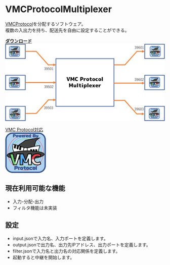 # VMCProtocolMultiplexer
[VMCProtocol](https://sh-akira.github.io/VirtualMotionCaptureProtocol/)を分配するソフトウェア。  
複数の入出力を持ち、配送先を自由に設定することができる。

**[ダウンロード](https://github.com/gpsnmeajp/VMCProtocolMultiplexer/releases)**
<img src="https://github.com/gpsnmeajp/VMCProtocolMultiplexer/blob/master/README-image/logo.png?raw=true"></img>

[VMC Protocol対応](https://sh-akira.github.io/VirtualMotionCaptureProtocol/)  
<img src="https://github.com/gpsnmeajp/VMCProtocolMultiplexer/blob/master/README-image/vmpc_logo_128x128.png?raw=true"></img>

## 現在利用可能な機能
- 入力-分配-出力
- フィルタ機能は未実装

## 設定
- input.jsonで入力名、入力ポートを定義します。
- output.jsonで出力名、出力先IPアドレス、出力ポートを定義します。
- filter.jsonで入力名と出力名の対応関係を定義します。
- 起動すると中継を開始します。
